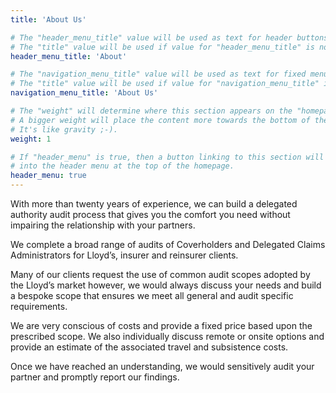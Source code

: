 ```yaml
---
title: 'About Us'

# The "header_menu_title" value will be used as text for header buttons.
# The "title" value will be used if value for "header_menu_title" is not provided.
header_menu_title: 'About'

# The "navigation_menu_title" value will be used as text for fixed menu items.
# The "title" value will be used if value for "navigation_menu_title" is not provided.
navigation_menu_title: 'About Us'

# The "weight" will determine where this section appears on the "homepage".
# A bigger weight will place the content more towards the bottom of the page.
# It's like gravity ;-).
weight: 1

# If "header_menu" is true, then a button linking to this section will be placed
# into the header menu at the top of the homepage.
header_menu: true
---
```


 With more than twenty years of experience, we can build a delegated authority audit process that gives you the comfort you need without impairing the relationship with your partners.

We complete a broad range of audits of Coverholders and Delegated Claims Administrators for Lloyd’s, insurer and reinsurer clients.

Many of our clients request the use of common audit scopes adopted by the Lloyd’s market however, we would always discuss your needs and build a bespoke scope that ensures we meet all general and audit specific requirements.

We are very conscious of costs and provide a fixed price based upon the prescribed scope. We also individually discuss remote or onsite options and provide an estimate of the associated travel and subsistence costs.

Once we have reached an understanding, we would sensitively audit your partner and promptly report our findings.
